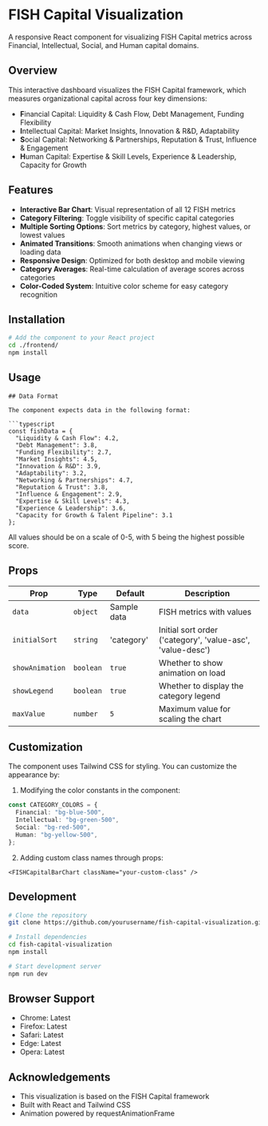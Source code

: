 # FISH Capital Visualization

A responsive React component for visualizing FISH Capital metrics across Financial, Intellectual, Social, and Human capital domains.


## Overview

This interactive dashboard visualizes the FISH Capital framework, which measures organizational capital across four key dimensions:
- **F**inancial Capital: Liquidity & Cash Flow, Debt Management, Funding Flexibility
- **I**ntellectual Capital: Market Insights, Innovation & R&D, Adaptability
- **S**ocial Capital: Networking & Partnerships, Reputation & Trust, Influence & Engagement
- **H**uman Capital: Expertise & Skill Levels, Experience & Leadership, Capacity for Growth

## Features

- **Interactive Bar Chart**: Visual representation of all 12 FISH metrics
- **Category Filtering**: Toggle visibility of specific capital categories
- **Multiple Sorting Options**: Sort metrics by category, highest values, or lowest values
- **Animated Transitions**: Smooth animations when changing views or loading data
- **Responsive Design**: Optimized for both desktop and mobile viewing
- **Category Averages**: Real-time calculation of average scores across categories
- **Color-Coded System**: Intuitive color scheme for easy category recognition

## Installation

```bash
# Add the component to your React project
cd ./frontend/
npm install
```

## Usage

```tsx
## Data Format

The component expects data in the following format:

```typescript
const fishData = {
  "Liquidity & Cash Flow": 4.2,
  "Debt Management": 3.8,
  "Funding Flexibility": 2.7,
  "Market Insights": 4.5,
  "Innovation & R&D": 3.9,
  "Adaptability": 3.2,
  "Networking & Partnerships": 4.7,
  "Reputation & Trust": 3.8,
  "Influence & Engagement": 2.9,
  "Expertise & Skill Levels": 4.3,
  "Experience & Leadership": 3.6,
  "Capacity for Growth & Talent Pipeline": 3.1
};
```

All values should be on a scale of 0-5, with 5 being the highest possible score.

## Props

| Prop | Type | Default | Description |
|------|------|---------|-------------|
| `data` | `object` | Sample data | FISH metrics with values |
| `initialSort` | `string` | 'category' | Initial sort order ('category', 'value-asc', 'value-desc') |
| `showAnimation` | `boolean` | `true` | Whether to show animation on load |
| `showLegend` | `boolean` | `true` | Whether to display the category legend |
| `maxValue` | `number` | `5` | Maximum value for scaling the chart |

## Customization

The component uses Tailwind CSS for styling. You can customize the appearance by:

1. Modifying the color constants in the component:
```typescript
const CATEGORY_COLORS = {
  Financial: "bg-blue-500",
  Intellectual: "bg-green-500",
  Social: "bg-red-500",
  Human: "bg-yellow-500",
};
```

2. Adding custom class names through props:
```tsx
<FISHCapitalBarChart className="your-custom-class" />
```

## Development

```bash
# Clone the repository
git clone https://github.com/yourusername/fish-capital-visualization.git

# Install dependencies
cd fish-capital-visualization
npm install

# Start development server
npm run dev
```

## Browser Support

- Chrome: Latest
- Firefox: Latest
- Safari: Latest
- Edge: Latest
- Opera: Latest


## Acknowledgements

- This visualization is based on the FISH Capital framework
- Built with React and Tailwind CSS
- Animation powered by requestAnimationFrame
